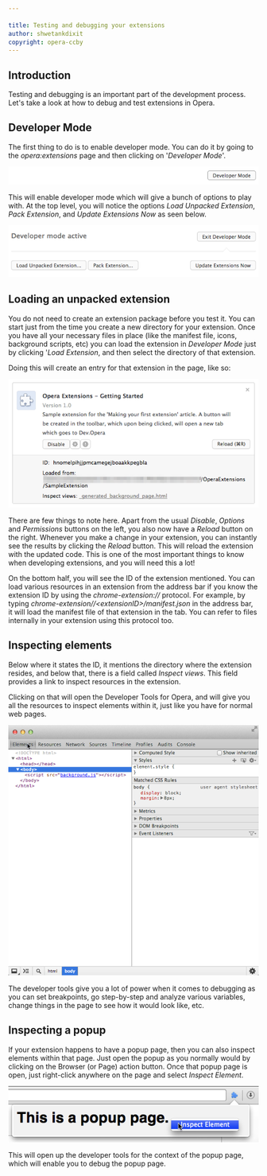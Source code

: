 ```yaml
---

title: Testing and debugging your extensions
author: shwetankdixit
copyright: opera-ccby
---
```

## Introduction

Testing and debugging is an important part of the development process. Let's take a look at how to debug and test extensions in Opera.

## Developer Mode
The first thing to do is to enable developer mode. You can do it by going to the *opera:extensions* page and then clicking on '*Developer Mode*'.

<img src="/static/images/developermode1.png" class="img-polaroid" title="developer mode inactive">

This will enable developer mode which will give a bunch of options to play with. At the top level, you will notice the options *Load Unpacked Extension*, *Pack Extension*, and *Update Extensions Now* as seen below.

<img src="/static/images/developermode-up.png" class="img-polaroid" title="developer mode active">

## Loading an unpacked extension

You do not need to create an extension package before you test it. You can start just from the time you create a new directory for your extension. Once you have all your necessary files in place (like the manifest file, icons, background scripts, etc) you can load the extension in *Developer Mode* just by clicking '*Load Extension*, and then select the directory of that extension.

Doing this will create an entry for that extension in the page, like so:

<img src="/static/images/developermode3.png" class="img-polaroid" title="unpacked extension loaded">

There are few things to note here. Apart from the usual *Disable*, *Options* and *Permissions* buttons on the left, you also now have a *Reload* button on the right. Whenever you make a change in your extension, you can instantly see the results by clicking the *Reload* button. This will reload the extension with the updated code. This is one of the most important things to know when developing extensions, and you will need this a lot!

On the bottom half, you will see the ID of the extension mentioned. You can load various resources in an extension from the address bar if you know the extension ID by using the *chrome-extension://* protocol. For example, by typing *chrome-extension//&lt;extensionID&gt;/manifest.json* in the address bar, it will load the manifest file of that extension in the tab. You can refer to files internally in your extension using this protocol too.

## Inspecting elements

Below where it states the ID, it mentions the directory where the extension resides, and below that, there is a field called *Inspect views*. This field provides a link to inspect resources in the extension.

Clicking on that will open the Developer Tools for Opera, and will give you all the resources to inspect elements within it, just like you have for normal web pages.

<img src="/static/images/developermode4.png" class="img-polaroid" title="debugging with web inspector">

The developer tools give you a lot of power when it comes to debugging as you can set breakpoints, go step-by-step and analyze various variables, change things in the page to see how it would look like, etc.

## Inspecting a popup

If your extension happens to have a popup page, then you can also inspect elements within that page. Just open the popup as you normally would by clicking on the Browser (or Page) action button. Once that popup page is open, just right-click anywhere on the page and select *Inspect Element*.

<img src="/static/images/popupinspect.png" class="img-polaroid" title="inspecting an extension popup page">

This will open up the developer tools for the context of the popup page, which will enable you to debug the popup page.
